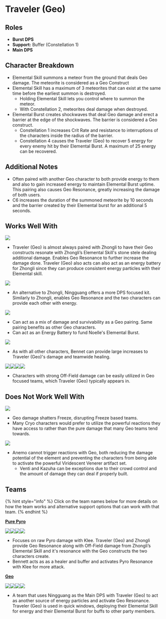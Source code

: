 # Traveler (Geo)

## Roles

* **Burst DPS**
* **Support:** Buffer (Constellation 1)
* **Main DPS**

## Character Breakdown

* Elemental Skill summons a meteor from the ground that deals Geo damage. The meteorite is considered as a Geo Construct
* Elemental Skill has a maximum of 3 meteorites that can exist at the same time before the earliest summon is destroyed.
  * Holding Elemental Skill lets you control where to summon the meteor.
  * With Constellation 2, meteorites deal damage when destroyed.
* Elemental Burst creates shockwaves that deal Geo damage and erect a barrier at the edge of the shockwaves. The barrier is considered a Geo construct.
  * Constellation 1 increases Crit Rate and resistance to interruptions of the characters inside the radius of the barrier.
  * Constellation 4 causes the Traveler (Geo) to recover 5 energy for every enemy hit by their Elemental Burst. A maximum of 25 energy can be recovered.

## Additional Notes

* Often paired with another Geo character to both provide energy to them and also to gain increased energy to maintain Elemental Burst uptime. This pairing also causes Geo Resonance, greatly increasing the damage of both users.
* C6 increases the duration of the summoned meteorite by 10 seconds and the barrier created by their Elemental burst for an additional 5 seconds.

## Works Well With

![](../../.gitbook/assets/UI\_AvatarIcon\_Zhongli.png)

* Traveler (Geo) is almost always paired with Zhongli to have their Geo constructs resonate with Zhongli’s Elemental Skill's stone stele dealing additional damage. Enables Geo Resonance to further increase the damage done. Traveler (Geo) also acts can also act as an energy battery for Zhongli since they can produce consistent energy particles with their Elemental skill.

![](../../.gitbook/assets/UI\_AvatarIcon\_Ningguang.png)

* An alternative to Zhongli, Ningguang offers a more DPS focused kit. Similarly to Zhongli, enables Geo Resonance and the two characters can provide each other with energy.

![](../../.gitbook/assets/UI\_AvatarIcon\_Noelle.png)

* Can act as a mix of damage and survivability as a Geo pairing. Same pairing benefits as other Geo characters.
* Can act as an Energy Battery to fund Noelle's Elemental Burst.

![](../../.gitbook/assets/UI\_AvatarIcon\_Bennett.png)

* As with all other characters, Bennet can provide large increases to Traveler (Geo)'s damage and teamwide healing.

![](../../.gitbook/assets/UI\_AvatarIcon\_Xingqiu.png)![](../../.gitbook/assets/UI\_AvatarIcon\_Beidou.png)![](../../.gitbook/assets/UI\_AvatarIcon\_Albedo.png)![](../../.gitbook/assets/UI\_AvatarIcon\_Fischl.png)

* Characters with strong Off-Field damage can be easily utilized in Geo focused teams, which Traveler (Geo) typically appears in.

## Does Not Work Well With

![](../../.gitbook/assets/Element\_Cryo.webp)

* Geo damage shatters Freeze, disrupting Freeze based teams.
* Many Cryo characters would prefer to utilize the powerful reactions they have access to rather than the pure damage that many Geo teams tend towards.

![](../../.gitbook/assets/Element\_Anemo.webp)

* Anemo cannot trigger reactions with Geo, both reducing the damage potential of the element and preventing the characters from being able to activate the powerful Viridescent Venerer artifact set.
  * Venti and Kazuha can be exceptions due to their crowd control and the amount of damage they can deal if properly built.

## Teams

{% hint style="info" %}
Click on the team names below for more details on how the team works and alternative support options that can work with that team.
{% endhint %}

****[**Pure Pyro**](../../teams/pure-pyro.md)****

![](../../.gitbook/assets/UI\_AvatarIcon\_Klee.png)![](../../.gitbook/assets/UI\_AvatarIcon\_Aether\_Geo.png)![](../../.gitbook/assets/UI\_AvatarIcon\_Zhongli.png)![](../../.gitbook/assets/UI\_AvatarIcon\_Bennett.png)

* Focuses on raw Pyro damage with Klee. Traveler (Geo) and Zhongli provide Geo Resonance along with Off-Field damage from Zhongli’s Elemental Skill and it's resonance with the Geo constructs the two characters create.
* Bennett acts as as a healer and buffer and activates Pyro Resonance with Klee for more attack.

[**Geo**](../../teams/geo.md)

![](../../.gitbook/assets/UI\_AvatarIcon\_Ningguang.png)![](../../.gitbook/assets/UI\_AvatarIcon\_Aether\_Geo.png)![](../../.gitbook/assets/UI\_AvatarIcon\_Xiangling.png)![](../../.gitbook/assets/UI\_AvatarIcon\_Bennett.png)

* A team that uses Ningguang as the Main DPS with Traveler (Geo) to act as another source of energy particles and activate Geo Resonance. Traveler (Geo) is used in quick windows, deploying their Elemental Skill for energy and their Elemental Burst for buffs to other party members.

